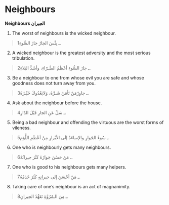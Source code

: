 Neighbours
==========

**Neighbours الجيران**

1. The worst of neighbours is the wicked neighbour.

> 1ـ بِئْسَ الجارُ جارُ السُّوءِ.

2. A wicked neighbour is the greatest adversity and the most serious
tribulation.

> 2ـ جارُ السُّوءِ أعْظَمُ الضَّـرّاءِ، وأشَدُّ البَلاءِ.

3. Be a neighbour to one from whose evil you are safe and whose goodness
does not turn away from you.

> 3ـ جاوِرْمَنْ تَأمَنُ شَـرَّهُ، وَلايَعْدُوكَ خَيْـرُهُ.

4. Ask about the neighbour before the house.

> 4ـ سَلْ عَنِ الجارِ قَبْلَ الدّارِ.

5. Being a bad neighbour and offending the virtuous are the worst forms
of vileness.

> 5ـ سُوءُ الجَوارِ والإساءَةُ إلَى الأبْرارِ مِنْ أعْظَمِ اللُّؤمِ.

6. One who is neighbourly gets many neighbours.

> 6ـ مَنْ حَسُنَ جَوارُهُ كَثُرَ جيرانُهُ.

7. One who is good to his neighbours gets many helpers.

> 7ـ مَنْ أحْسَنَ إلى جيرانِهِ كَثُرَ خَدَمُهُ.

8. Taking care of one’s neighbour is an act of magnanimity.

> 8ـ مِنَ الـمُرُوَّةِ تَعَهُّدُ الجيرانِ.


